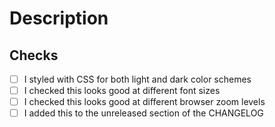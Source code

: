 # Description

## Checks

- [ ] I styled with CSS for both light and dark color schemes
- [ ] I checked this looks good at different font sizes
- [ ] I checked this looks good at different browser zoom levels
- [ ] I added this to the unreleased section of the CHANGELOG
